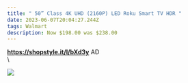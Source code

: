 ```yaml
---
title: " 50” Class 4K UHD (2160P) LED Roku Smart TV HDR "
date: 2023-06-07T20:04:27.244Z
tags: Walmart
description: Now $198.00 was $238.00
---
```

**https://shopstyle.it/l/bXd3y**
AD\
\
<!--StartFragment-->

![](https://assets.eko.com/image/e49c5b80-ae37-11ed-af96-2591eec6d95f/0)

<!--EndFragment-->